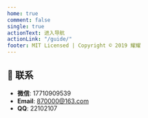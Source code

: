 ```yaml
---
home: true
comment: false
single: true
actionText: 进入导航
actionLink: "/guide/"
footer: MIT Licensed | Copyright © 2019 耀耀
---
```


## 📮 联系

- **微信**: 17710909539
- **Email**: 870000@163.com
- **QQ**: 22102107

<style scoped>
main ul {
  line-height: 2.5;
}
</style>
